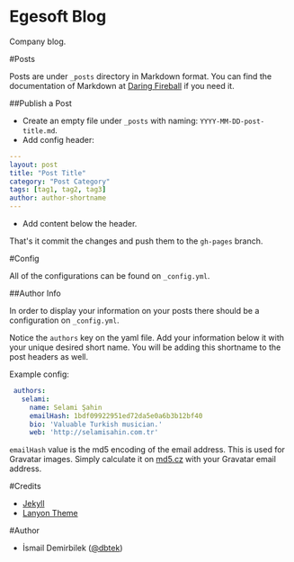Egesoft Blog
====

Company blog.

#Posts

Posts are under `_posts` directory in Markdown format. You can find the documentation of Markdown at [Daring Fireball](http://daringfireball.net/projects/markdown) if you need it.

##Publish a Post

- Create an empty file under `_posts` with naming: `YYYY-MM-DD-post-title.md`.
- Add config header:
```yaml
---
layout: post
title: "Post Title"
category: "Post Category"
tags: [tag1, tag2, tag3]
author: author-shortname
---
```
- Add content below the header.

That's it commit the changes and push them to the `gh-pages` branch.

#Config

All of the configurations can be found on `_config.yml`.

##Author Info

In order to display your information on your posts there should be a configuration on `_config.yml`.

Notice the `authors` key on the yaml file. Add your information below it with your unique desired short name. You will be adding this shortname to the post headers as well.

Example config:

```yaml
 authors:
   selami:
     name: Selami Şahin
     emailHash: 1bdf09922951ed72da5e0a6b3b12bf40
     bio: 'Valuable Turkish musician.'
     web: 'http://selamisahin.com.tr'
```

`emailHash` value is the md5 encoding of the email address. This is used for Gravatar images. Simply calculate it on [md5.cz](http://md5.cz) with your Gravatar email address.

#Credits

- [Jekyll](http://jekyllrb.com/)
- [Lanyon Theme](http://lanyon.getpoole.com/)

#Author
- İsmail Demirbilek ([@dbtek](https://twitter.com/dbtek))
